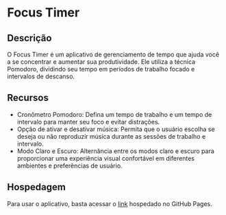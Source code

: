# Focus Timer

## Descrição

O Focus Timer é um aplicativo de gerenciamento de tempo que ajuda você a se concentrar e aumentar sua produtividade. Ele utiliza a técnica Pomodoro, dividindo seu tempo em períodos de trabalho focado e intervalos de descanso.

## Recursos

- Cronômetro Pomodoro: Defina um tempo de trabalho e um tempo de intervalo para manter seu foco e evitar distrações.
- Opção de ativar e desativar música: Permita que o usuário escolha se deseja ou não reproduzir música durante as sessões de trabalho e intervalo.
- Modo Claro e Escuro: Alternância entre os modos claro e escuro para proporcionar uma experiência visual confortável em diferentes ambientes e preferências de usuário.

## Hospedagem

Para usar o aplicativo, basta acessar o [link](https://aleksanderromero.github.io/pomodoro-project/) hospedado no GitHub Pages.
